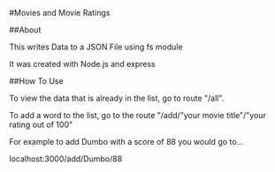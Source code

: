 #Movies and Movie Ratings

##About

This writes Data to a JSON File using fs module


It was created with Node.js and express

##How To Use

To view the data that is already in the list, go to route "/all".

To add a word to the list, go to the route "/add/"your movie title"/"your rating out of 100"

For example to add Dumbo with a score of 88 you would go to...

localhost:3000/add/Dumbo/88



